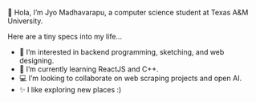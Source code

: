👋 Hola, I’m Jyo Madhavarapu, a computer science student at Texas A&M University.

Here are a tiny specs into my life...
- 👀 I’m interested in backend programming, sketching, and web designing.
- 🌱 I’m currently learning ReactJS and C++.
- 💻 I’m looking to collaborate on web scraping projects and open AI.
- ✨ I like exploring new places :)



<!---
KoalaisMad/KoalaisMad is a ✨ special ✨ repository because its `README.md` (this file) appears on your GitHub profile.
You can click the Preview link to take a look at your changes.
--->
